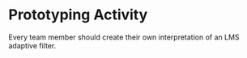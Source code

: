 # Prototyping Activity
Every team member should create their own interpretation of an LMS adaptive filter.
